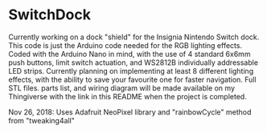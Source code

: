 # SwitchDock
Currently working on a dock "shield" for the Insignia Nintendo Switch dock. This code is just the Arduino code needed for the RGB lighting effects. Coded with the Arduino Nano in mind, with the use of 4 standard 6x6mm push buttons, limit switch actuation, and WS2812B individually addressable LED strips. Currently planning on implementing at least 8 different lighting effects, with the ability to save your favourite one for faster navigation. Full STL files. parts list, and wiring diagram will be made available on my Thingiverse with the link in this README when the project is completed.

Nov 26, 2018: Uses Adafruit NeoPixel library and "rainbowCycle" method from "tweaking4all"
